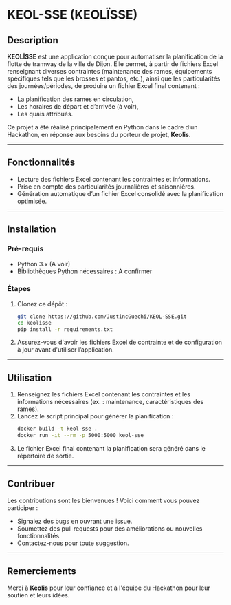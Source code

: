 # KEOL-SSE (KEOLÏSSE)

## Description
**KEOLÏSSE** est une application conçue pour automatiser la planification de la flotte de tramway de la ville de Dijon. Elle permet, à partir de fichiers Excel renseignant diverses contraintes (maintenance des rames, équipements spécifiques tels que les brosses et pantos, etc.), ainsi que les particularités des journées/périodes, de produire un fichier Excel final contenant : 
- La planification des rames en circulation,
- Les horaires de départ et d’arrivée (à voir),
- Les quais attribués.

Ce projet a été réalisé principalement en Python dans le cadre d’un Hackathon, en réponse aux besoins du porteur de projet, **Keolis**.

---

## Fonctionnalités
- Lecture des fichiers Excel contenant les contraintes et informations.
- Prise en compte des particularités journalières et saisonnières.
- Génération automatique d’un fichier Excel consolidé avec la planification optimisée.

---

## Installation
### Pré-requis
- Python 3.x (A voir)
- Bibliothèques Python nécessaires :
  A confirmer

### Étapes
1. Clonez ce dépôt :
   ```bash
   git clone https://github.com/JustincGuechi/KEOL-SSE.git
   cd keolisse
   pip install -r requirements.txt
   ```
2. Assurez-vous d'avoir les fichiers Excel de contrainte et de configuration à jour avant d'utiliser l’application.

---

## Utilisation
1. Renseignez les fichiers Excel contenant les contraintes et les informations nécessaires (ex. : maintenance, caractéristiques des rames).
2. Lancez le script principal pour générer la planification :
   ```bash
   docker build -t keol-sse .
   docker run -it --rm -p 5000:5000 keol-sse
   ```
3. Le fichier Excel final contenant la planification sera généré dans le répertoire de sortie.

---

## Contribuer
Les contributions sont les bienvenues ! Voici comment vous pouvez participer :
- Signalez des bugs en ouvrant une issue.
- Soumettez des pull requests pour des améliorations ou nouvelles fonctionnalités.
- Contactez-nous pour toute suggestion.

---


## Remerciements
Merci à **Keolis** pour leur confiance et à l'équipe du Hackathon pour leur soutien et leurs idées.
